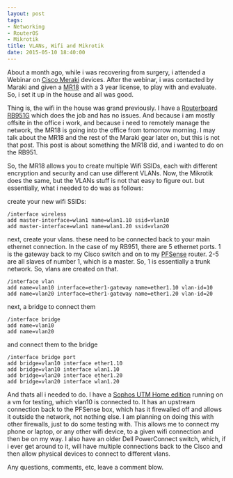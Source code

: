 ```yaml
---
layout: post
tags:
- Networking
- RouterOS
- Mikrotik
title: VLANs, Wifi and Mikrotik
date: 2015-05-10 18:40:00
---
```

About a month ago, while i was recovering from surgery, i attended a Webinar on
[Cisco Meraki][1] devices. After the webinar, i was contacted by Maraki and given a [MR18][2] with a 3 year license, to play with and evaluate. So, i set it up in the house and all was good.

Thing is, the wifi in the house was grand previously. I have a [Routerboard RB951G][3] which does the job and has no issues. And because i am mostly offsite in the office i work, and because i need to remotely manage the network, the MR18 is going into the office from tomorrow morning. I may talk about the MR18 and the rest of the Maraki gear later on, but this is not that post. This post is about something the MR18 did, and i wanted to do on the RB951.

So, the MR18 allows you to create multiple Wifi SSIDs, each with different encryption and security and can use different VLANs. Now, the Mikrotik does the same, but the VLANs stuff is not that easy to figure out. but essentially, what i needed to do was as follows:

create your new wifi SSIDs:

    /interface wireless
    add master-interface=wlan1 name=wlan1.10 ssid=vlan10
    add master-interface=wlan1 name=wlan1.20 ssid=vlan20


next, create your vlans. these need to be connected back to your main
ethernet connection. In the case of my RB951, there are 5 ethernet
ports. 1 is the gateway back to my Cisco switch and on to my [PFSense][4] router. 2-5 are all slaves of number 1, which is a master. So, 1 is essentially a trunk network. So, vlans are created on that.

    /interface vlan
    add name=vlan10 interface=ether1-gateway name=ether1.10 vlan-id=10
    add name=vlan20 interface=ether1-gateway name=ether1.20 vlan-id=20

next, a bridge to connect them

    /interface bridge
    add name=vlan10
    add name=vlan20

and connect them to the bridge

    /interface bridge port
    add bridge=vlan10 interface ether1.10
    add bridge=vlan10 interface wlan1.10
    add bridge=vlan20 interface ether1.20
    add bridge=vlan20 interface wlan1.20

And thats all i needed to do. I have a [Sophos UTM Home edition][5] running on a vm for testing, which vlan10 is connected to. It has an upstream connection back to the PFSense box, which has it firewalled off and allows it outside the network, not nothing else. I am planning on doing this with other firewalls, just to do some testing with. This allows me to connect my phone or laptop, or any other wifi device, to a given wifi connection and then be on my way. I also have an older Dell PowerConnect switch, which, if i ever get around to it, will have multiple connections back to the Cisco and then allow physical devices to connect to different vlans.

Any questions, comments, etc, leave a comment blow.

[1]:http://www.meraki.com
[2]:https://meraki.cisco.com/products/wireless/mr18
[3]:http://routerboard.com/RB951G-2HnD
[4]:http://www.pfsense.org
[5]:https://www.sophos.com/en-us/products/free-tools/sophos-utm-home-edition.aspx
